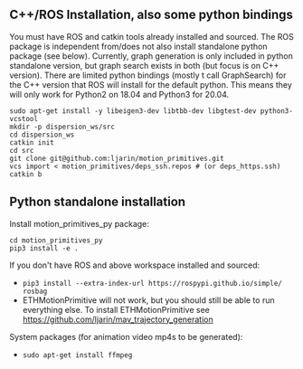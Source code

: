 
## C++/ROS Installation, also some python bindings
You must have ROS and catkin tools already installed and sourced. The ROS package is independent from/does not also install standalone python package (see below). Currently, graph generation is only included in python standalone version, but graph search exists in both (but focus is on C++ version). There are limited python bindings (mostly t call GraphSearch) for the C++ version that ROS will install for the default python. This means they will only work for Python2 on 18.04 and Python3 for 20.04.

```
sudo apt-get install -y libeigen3-dev libtbb-dev libgtest-dev python3-vcstool
mkdir -p dispersion_ws/src
cd dispersion_ws
catkin init
cd src
git clone git@github.com:ljarin/motion_primitives.git
vcs import < motion_primitives/deps_ssh.repos # (or deps_https.ssh)
catkin b
```

## Python standalone installation
Install motion_primitives_py package:
```
cd motion_primitives_py
pip3 install -e .
```

If you don't have ROS and above workspace installed and sourced:
- `pip3 install --extra-index-url https://rospypi.github.io/simple/ rosbag`
- ETHMotionPrimitive will not work, but you should still be able to run everything else. To install ETHMotionPrimitive see https://github.com/ljarin/mav_trajectory_generation

System packages (for animation video mp4s to be generated):
- `sudo apt-get install ffmpeg`
